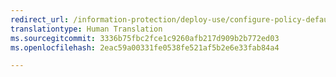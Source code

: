 ```yaml
---
redirect_url: /information-protection/deploy-use/configure-policy-default
translationtype: Human Translation
ms.sourcegitcommit: 3336b75fbc2fce1c9260afb217d909b2b772ed03
ms.openlocfilehash: 2eac59a00331fe0538fe521af5b2e6e33fab84a4

---
```




<!--HONumber=Jan17_HO2-->


